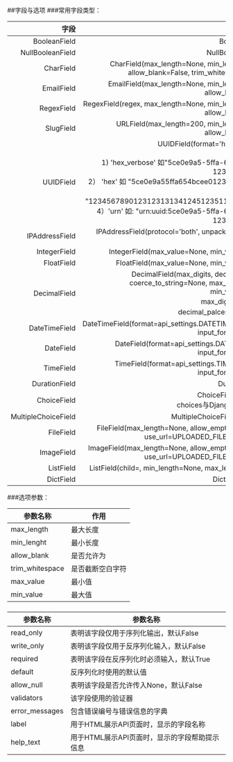##字段与选项
###常用字段类型：

| 字段 |  <div>字段构造方式</div> |
| --: | --: |
| BooleanField |  <div>BooleanField()</div> |
| NullBooleanField |  <div>NullBooleanField()</div> |
|  CharField |   <div>CharField(max_length=None, min_length=None, allow_blank=False, trim_whitespace=True)</div> |
| EmailField |  <div>EmailField(max_length=None, min_length=None, allow_blank=False)</div> |
| RegexField | RegexField(regex, max_length=None, min_length=None, allow_blank=False) |
| SlugField |  <div>URLField(max_length=200, min_length=None, allow_blank=False)</div> |
| UUIDField |  <div>UUIDField(format='hex_verbose')</div> <div>format:</div><div>1) 'hex_verbose' 如"5ce0e9a5-5ffa-654b-cee0-1238041fb31a"</div><div>2） 'hex' 如 "5ce0e9a55ffa654bcee01238041fb31a"</div><div>3）'int' - 如: "123456789012312313134124512351145145114"</div><div>4）'urn' 如: "urn:uuid:5ce0e9a5-5ffa-654b-cee0-1238041fb31a"</div>|
| IPAddressField |  <div>IPAddressField(protocol='both', unpack_ipv4=False, **options)</div>|
| IntegerField |  <div>IntegerField(max_value=None, min_value=None)</div>|
| FloatField |  <div>FloatField(max_value=None, min_value=None)</div>|
| DecimalField |  <div>DecimalField(max_digits, decimal_places, coerce_to_string=None, max_value=None, min_value=None)</div><div>max_digits: 最多位数</div><div>decimal_palces: 小数点位置</div>|
| DateTimeField | DateTimeField(format=api_settings.DATETIME_FORMAT, input_formats=None) |
| DateField |  <div>DateField(format=api_settings.DATE_FORMAT, input_formats=None)</div>|
| TimeField |  <div>TimeField(format=api_settings.TIME_FORMAT, input_formats=None)</div>|
| DurationField | DurationField() |
| ChoiceField |  <div>ChoiceField(choices)</div><div>choices与Django的用法相同</div>|
| MultipleChoiceField | MultipleChoiceField(choices) |
| FileField | FileField(max_length=None, allow_empty_file=False, use_url=UPLOADED_FILES_USE_URL) |
| ImageField | ImageField(max_length=None, allow_empty_file=False, use_url=UPLOADED_FILES_USE_URL) |
| ListField | ListField(child=, min_length=None, max_length=None) |
| DictField | DictField(child=) |


###选项参数：


| 参数名称<span class="Apple-tab-span" style="white-space:pre"></span> | 作用 |
| --- | --- |
| max_length | 最大长度 |
| min_lenght | 最小长度 |
| allow_blank |  是否允许为|
| trim_whitespace |  是否截断空白字符|
| max_value | 最小值 |
| min_value | 最大值 |

###
| 参数名称 | 参数名称 |
| --- | --- |
| read_only | 表明该字段仅用于序列化输出，默认False |
| write_only | 表明该字段仅用于反序列化输入，默认False |
| required | 表明该字段在反序列化时必须输入，默认True |
| default | 反序列化时使用的默认值 |
| allow_null | 表明该字段是否允许传入None，默认False |
| validators | 该字段使用的验证器 |
| error_messages | 包含错误编号与错误信息的字典 |
| label | 用于HTML展示API页面时，显示的字段名称 |
| help_text  |  <div>用于HTML展示API页面时，显示的字段帮助提示信息</div>|



